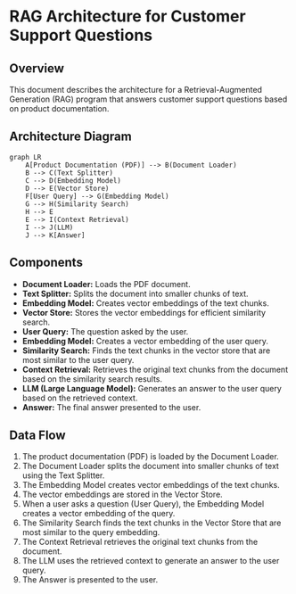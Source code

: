 # RAG Architecture for Customer Support Questions

## Overview

This document describes the architecture for a Retrieval-Augmented Generation (RAG) program that answers customer support questions based on product documentation.

## Architecture Diagram

```mermaid
graph LR
    A[Product Documentation (PDF)] --> B(Document Loader)
    B --> C(Text Splitter)
    C --> D(Embedding Model)
    D --> E(Vector Store)
    F[User Query] --> G(Embedding Model)
    G --> H(Similarity Search)
    H --> E
    E --> I(Context Retrieval)
    I --> J(LLM)
    J --> K[Answer]
```

## Components

*   **Document Loader:** Loads the PDF document.
*   **Text Splitter:** Splits the document into smaller chunks of text.
*   **Embedding Model:** Creates vector embeddings of the text chunks.
*   **Vector Store:** Stores the vector embeddings for efficient similarity search.
*   **User Query:** The question asked by the user.
*   **Embedding Model:** Creates a vector embedding of the user query.
*   **Similarity Search:** Finds the text chunks in the vector store that are most similar to the user query.
*   **Context Retrieval:** Retrieves the original text chunks from the document based on the similarity search results.
*   **LLM (Large Language Model):** Generates an answer to the user query based on the retrieved context.
*   **Answer:** The final answer presented to the user.

## Data Flow

1.  The product documentation (PDF) is loaded by the Document Loader.
2.  The Document Loader splits the document into smaller chunks of text using the Text Splitter.
3.  The Embedding Model creates vector embeddings of the text chunks.
4.  The vector embeddings are stored in the Vector Store.
5.  When a user asks a question (User Query), the Embedding Model creates a vector embedding of the query.
6.  The Similarity Search finds the text chunks in the Vector Store that are most similar to the query embedding.
7.  The Context Retrieval retrieves the original text chunks from the document.
8.  The LLM uses the retrieved context to generate an answer to the user query.
9.  The Answer is presented to the user.